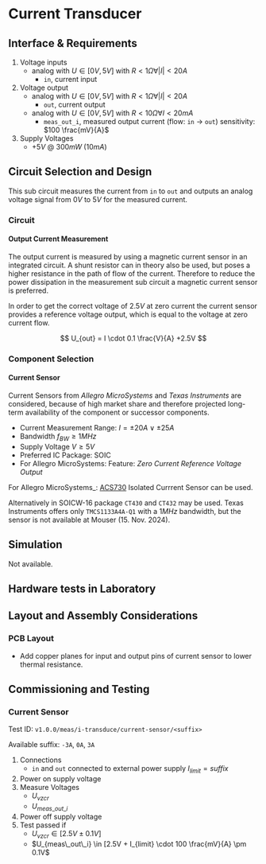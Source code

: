 # Current Transducer

## Interface & Requirements

1. Voltage inputs
    - analog with $U \in [0V, 5V]$ with $R < 1 \Omega \forall |I| < 20A$
        - `in`, current input
2. Voltage output
    - analog with $U \in [0V, 5V]$ with $R < 1 \Omega \forall |I| < 20A$
        - `out`, current output
    - analog with $U \in [0V, 5V]$ with $R < 10 \Omega \forall I < 20mA$
        - `meas_out_i`, measured output current (flow: `in` $\rightarrow$ `out`)
          sensitivity: $100 \frac{mV}{A}$
3. Supply Voltages
    - $+5V$ @ $300mW$ ($10mA$)

## Circuit Selection and Design

This sub circuit measures the current from `in` to `out` and outputs an analog
voltage signal from $0V$ to $5V$ for the measured current.

### Circuit

#### Output Current Measurement

The output current is measured by using a magnetic current sensor in an
integrated circuit. A shunt resistor can in theory also be used, but poses a
higher resistance in the path of flow of the current. Therefore to reduce the
power dissipation in the measurement sub circuit a magnetic current sensor is
preferred.

In order to get the correct voltage of $2.5V$ at zero current the current
sensor provides a reference voltage output, which is equal to the voltage at
zero current flow.

$$ U_{out} = I \cdot 0.1 \frac{V}{A} +2.5V $$

### Component Selection

#### Current Sensor

Current Sensors from _Allegro MicroSystems_ and _Texas Instruments_ are
considered, because of high market share and therefore projected long-term
availability of the component or successor components.

- Current Measurement Range: $I = \pm 20A \lor \pm 25A$
- Bandwidth $f_{BW} \geq 1 MHz$
- Supply Voltage $V \geq 5V$
- Preferred IC Package: SOIC
- For Allegro MicroSystems: Feature: _Zero Current Reference Voltage Output_

For Allegro MicroSystems_: [ACS730] Isolated Currrent Sensor can be used.

Alternatively in SOICW-16 package `CT430` and `CT432` may be used.
Texas Instruments offers only `TMCS1133A4A-Q1` with a $1MHz$ bandwidth, but the
sensor is not available at Mouser (15. Nov. 2024).

[ACS730]: https://mou.sr/3YOkQ98

## Simulation

Not available.

## Hardware tests in Laboratory

## Layout and Assembly Considerations

### PCB Layout

- Add copper planes for input and output pins of current sensor to lower
thermal resistance.

## Commissioning and Testing

### Current Sensor

Test ID: `v1.0.0/meas/i-transduce/current-sensor/<suffix>`

Available suffix: `-3A`, `0A`, `3A`

1. Connections
    - `in` and `out` connected to external power supply $I_{limit} = suffix$
2. Power on supply voltage
3. Measure Voltages
    - $U_{vzcr}$
    - $U_{meas\_out\_i}$
4. Power off supply voltage
5. Test passed if
    - $U_{vzcr} \in [2.5V \pm 0.1V]$
    - $U_{meas\_out\_i} \in [2.5V + I_{limit} \cdot 100 \frac{mV}{A} \pm 0.1V$
